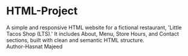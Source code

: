 # HTML-Project
A simple and responsive HTML website for a fictional restaurant, 'Little Tacos Shop (LTS).' It includes About, Menu, Store Hours, and Contact sections, built with clean and semantic HTML structure.
<br>
Author-Hasnat Majeed

